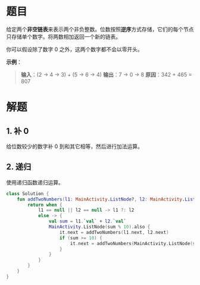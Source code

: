 # 题目

给定两个**非空链表**来表示两个非负整数。位数按照**逆序**方式存储，它们的每个节点只存储单个数字。将两数相加返回一个新的链表。

你可以假设除了数字 0 之外，这两个数字都不会以零开头。

**示例**：

> **输入**：(2 -> 4 -> 3) + (5 -> 6 -> 4)
> **输出**：7 -> 0 -> 8
> **原因**：342 + 465 = 807

# 解题

## 1. 补 0

给位数较少的数字补 0 到和其它相等，然后进行加法运算。

## 2. 递归

使用递归函数递归运算。

```kotlin
class Solution {
    fun addTwoNumbers(l1: MainActivity.ListNode?, l2: MainActivity.ListNode?): MainActivity.ListNode? {
        return when {
            l1 == null || l2 == null -> l1 ?: l2
            else -> {
                val sum = l1.`val` + l2.`val`
                MainActivity.ListNode(sum % 10).also {
                    it.next = addTwoNumbers(l1.next, l2.next)
                    if (sum >= 10) {
                        it.next = addTwoNumbers(MainActivity.ListNode(sum / 10), it.next)
                    }
                }
            }
        }
    }
}
```